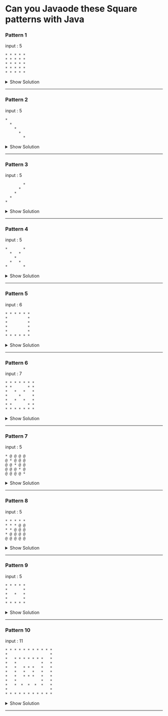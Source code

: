 # Can you Javaode these Square patterns with Java


### Pattern 1

input : 5
```
* * * * *
* * * * *
* * * * *
* * * * *
* * * * *
```

<details> <summary>Show Solution</summary>

Solution by : [@your_name](github_aJavaJavaount_url)

```Java
// your solution here
```
</details>

---

### Pattern 2

input : 5
```
*
  *
    *
      *
        *
```

<details> <summary>Show Solution</summary>  

Solution by : [@your_name](github_aJavaJavaount_url)

```Java
// your solution here
```
</details>

---

### Pattern 3

input : 5
```
        *
      *
    *
  *
*
```

<details> <summary>Show Solution</summary>  

Solution by : [@your_name](github_aJavaJavaount_url)

```Java
// your solution here
```
</details>

---

### Pattern 4

input : 5
```
*       *
  *   *
    * 
  *   *
*       *
```

<details> <summary>Show Solution</summary>  

Solution by : [@your_name](github_aJavaJavaount_url)

```Java
// your solution here
```
</details>

---

### Pattern 5

input : 6
```
* * * * * *
*         *
*         *
*         *
*         *
* * * * * *
```

<details> <summary>Show Solution</summary>  

Solution by : [@your_name](github_aJavaJavaount_url)

```Java
// your solution here
```
</details>

---

### Pattern 6

input : 7
```
* * * * * * *
* *       * *
*   *   *   *
*     *     *
*   *   *   *
* *       * *
* * * * * * *
```

<details> <summary>Show Solution</summary>  

Solution by : [@your_name](github_aJavaJavaount_url)

```Java
// your solution here
```
</details>

---

### Pattern 7

input : 5
```
* @ @ @ @
@ * @ @ @
@ @ * @ @
@ @ @ * @
@ @ @ @ *
```

<details> <summary>Show Solution</summary>  

Solution by : [@your_name](github_aJavaJavaount_url)

```Java
// your solution here
```
</details>

---

### Pattern 8

input : 5
```
* * * * *
* * * @ @
* * @ @ @
* @ @ @ @
@ @ @ @ @
```

<details> <summary>Show Solution</summary>  

Solution by : [@your_name](github_aJavaJavaount_url)

```Java
// your solution here
```
</details>

---

### Pattern 9

input : 5
```
* * * * *
*       *
*   *   *
*       *
* * * * *
```

<details> <summary>Show Solution</summary>  

Solution by : [@your_name](github_aJavaJavaount_url)

```Java
// your solution here
```
</details>

---

### Pattern 10

input : 11
```
* * * * * * * * * * *
*                   *
*   * * * * * * *   *
*   *           *   *
*   *   * * *   *   *
*   *   *   *   *   *
*   *   * * *   *   *
*   *           *   *
*   *  *  *  *  *   *
*                   *
* * * * * * * * * * *
```

<details> <summary>Show Solution</summary>  

Solution by : [@your_name](github_aJavaJavaount_url)

```Java
// your solution here
```
</details>

---